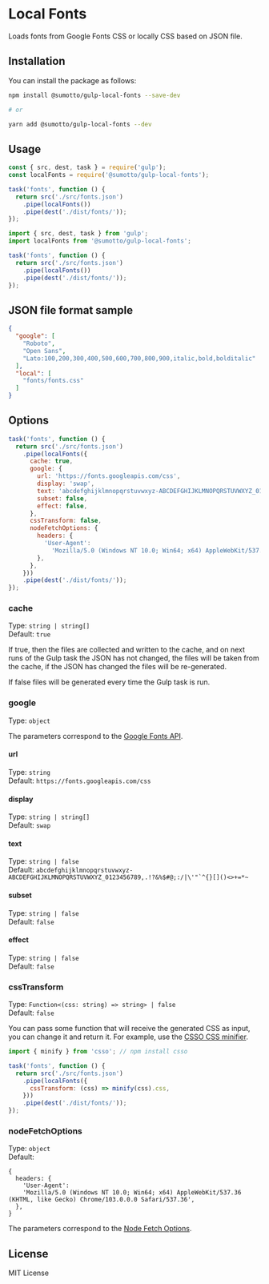 # Local Fonts

Loads fonts from Google Fonts CSS or locally CSS based on JSON file.

## Installation

You can install the package as follows:

```sh
npm install @sumotto/gulp-local-fonts --save-dev

# or

yarn add @sumotto/gulp-local-fonts --dev
```

## Usage

```js
const { src, dest, task } = require('gulp');
const localFonts = require('@sumotto/gulp-local-fonts');

task('fonts', function () {
  return src('./src/fonts.json')
    .pipe(localFonts())
    .pipe(dest('./dist/fonts/'));
});
```

```js
import { src, dest, task } from 'gulp';
import localFonts from '@sumotto/gulp-local-fonts';

task('fonts', function () {
  return src('./src/fonts.json')
    .pipe(localFonts())
    .pipe(dest('./dist/fonts/'));
});
```

## JSON file format sample

```json
{
  "google": [
    "Roboto",
    "Open Sans",
    "Lato:100,200,300,400,500,600,700,800,900,italic,bold,bolditalic"
  ],
  "local": [
    "fonts/fonts.css"
  ]
}
```

## Options

```js
task('fonts', function () {
  return src('./src/fonts.json')
    .pipe(localFonts({
      cache: true,
      google: {
        url: 'https://fonts.googleapis.com/css',
        display: 'swap',
        text: 'abcdefghijklmnopqrstuvwxyz-ABCDEFGHIJKLMNOPQRSTUVWXYZ_0123456789,.!?&%$#@;:/|\'"`^{}[]()<>+=*~',
        subset: false,
        effect: false,
      },
      cssTransform: false,
      nodeFetchOptions: {
        headers: {
          'User-Agent':
            'Mozilla/5.0 (Windows NT 10.0; Win64; x64) AppleWebKit/537.36 (KHTML, like Gecko) Chrome/103.0.0.0 Safari/537.36',
        },
      },
    }))
    .pipe(dest('./dist/fonts/'));
});
```

### cache

Type: `string | string[]`\
Default: `true`

If true, then the files are collected and written to the cache, and on next runs of the Gulp task the JSON has not
changed,
the files will be taken from the cache, if the JSON has changed the files will be re-generated.

If false files will be generated every time the Gulp task is run.

### google

Type: `object`

The parameters correspond to the [Google Fonts API](https://developers.google.com/fonts/docs/getting_started).

#### url

Type: `string`\
Default: `https://fonts.googleapis.com/css`

#### display

Type: `string | string[]`\
Default: `swap`

#### text

Type: `string | false`\
Default: ```abcdefghijklmnopqrstuvwxyz-ABCDEFGHIJKLMNOPQRSTUVWXYZ_0123456789,.!?&%$#@;:/|\'"`^{}[]()<>+=*~```

#### subset

Type: `string | false`\
Default: `false`

#### effect

Type: `string | false`\
Default: `false`

### cssTransform

Type: `Function<(css: string) => string> | false`\
Default: `false`

You can pass some function that will receive the generated CSS as input, you can change it and return it.
For example, use the [CSSO CSS minifier](https://www.npmjs.com/package/csso).

```js
import { minify } from 'csso'; // npm install csso

task('fonts', function () {
  return src('./src/fonts.json')
    .pipe(localFonts({
      cssTransform: (css) => minify(css).css,
    }))
    .pipe(dest('./dist/fonts/'));
});
```

### nodeFetchOptions

Type: `object`\
Default:

```
{
  headers: {
    'User-Agent':
    'Mozilla/5.0 (Windows NT 10.0; Win64; x64) AppleWebKit/537.36 (KHTML, like Gecko) Chrome/103.0.0.0 Safari/537.36',
  },
}
```

The parameters correspond to the [Node Fetch Options](https://www.npmjs.com/package/node-fetch#options).

## License

MIT License
